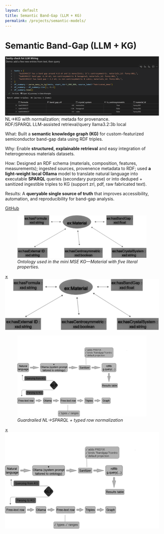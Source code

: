 ```yaml
---
layout: default
title: Semantic Band-Gap (LLM + KG)
permalink: /projects/semantic-models/
---
```

# Semantic Band-Gap (LLM + KG)

<div class="media hero" data-alt="NL→KG with normalization; metada for provenance.">
  <img src="/assets/img/projects/bandgap-kg/hero.png"
       alt="NL→KG with normalization; metada for provenance.">
</div>

<div class="hero-note">NL→KG with normalization; metada for provenance.</div>

<div class="metrics">
  <span class="metric">RDF/SPARQL</span>
  <span class="metric alt">LLM-assisted retrieval/query</span>
  <span class="metric good">llama3.2:3b local</span>
</div>

<p><span class="label">What:</span> Built a <strong>semantic knowledge graph (KG)</strong> for custom-featurized semiconductor band-gap data using RDF triples.</p>
<p><span class="label">Why:</span> Enable <strong>structured, explainable retrieval</strong> and easy integration of heterogeneous materials datasets.</p>
<p><span class="label">How:</span> Designed an RDF schema (materials, composition, features, measurements); ingested sources, provenence metadata to RDF; used <strong>a light-weight local Ollama</strong> model to translate natural language into executable <strong>SPARQL</strong> queries (secondary purpose) or into deduped + sanitized ingestible triples to KG (support zrl, pdf, raw fabricated text).</p>
<p><span class="label">Results:</span> A <strong>queryable single source of truth</strong> that improves accessibility, automation, and reproducibility for band-gap analysis.</p>

<p><a class="btn" href="https://github.com/submerged-in-matrix/Semantic_models_for-MSE" target="_blank" rel="noopener">GitHub</a></p>

<div class="gallery equal">
  <figure class="figure tilt">
    <a href="#fe-fig1">
      <div class="frame">
        <img class="pixel-safe" src="/assets/img/projects/bandgap-kg/fig1.png" alt="Ontology">
      </div>
    </a>
    <figcaption><em>Ontology used in the mini MSE KG—Material with five literal properties.</em></figcaption>
  </figure>
  <div id="fe-fig1" class="lb"><a class="x" href="#">×</a><img src="/assets/img/projects/bandgap-kg/fig1.png" alt=""></div>

  <figure class="figure tilt">
    <a href="#fe-fig2">
      <div class="frame">
        <img class="pixel-safe" src="/assets/img/projects/bandgap-kg/fig2.png" alt="Pipeline">
      </div>
    </a>
    <figcaption><em>Guardrailed NL→SPARQL + typed row normalization</em></figcaption>
  </figure>
  <div id="fe-fig2" class="lb"><a class="x" href="#">×</a><img src="/assets/img/projects/bandgap-kg/fig2.png" alt=""></div>
</div>

